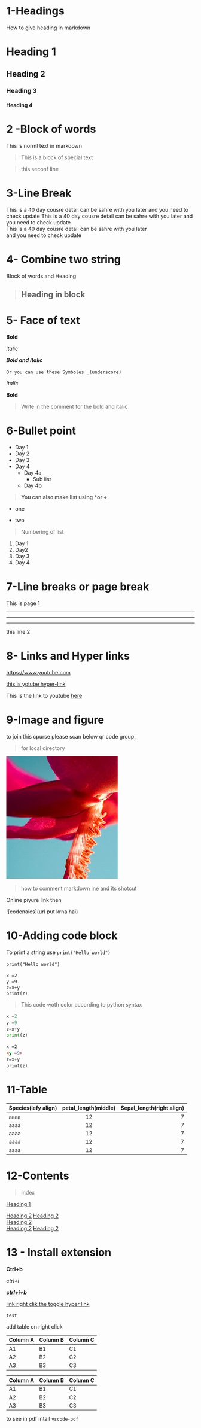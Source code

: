 # 1-Headings
How to give heading in markdown 

# Heading 1
## Heading 2
### Heading 3
#### Heading 4

# 2 -Block of words
This is norml text in markdown

>This is a block of special text

>this seconf line 

# 3-Line Break
This is a 40 day cousre detail can be sahre with you later 
and you need to check update 
This is a 40 day cousre  detail can be sahre with you later 
and you need to check update \
This is a 40 day cousre detail can be sahre with you later \
and you need to check update 

# 4- Combine two string 
Block of words and Heading 
>## Heading in block

# 5- Face of text
**Bold**

*italic*

***Bold and Italic***

`Or you can use these Symboles _(underscore)` 

_Italic_

__Bold__

>Write in the comment for the bold and italic 

# 6-Bullet point 
- Day 1
- Day 2
- Day 3
- Day 4
  - Day 4a
    - Sub list
  - Day 4b

> __You can also make list using *or +__

* one 
+ two

> Numbering of list

1. Day 1
2. Day2
3. Day 3
4. Day 4

# 7-Line breaks or page break

This is page 1
___
---
***

this line 2

# 8- Links and Hyper links

<https://www.youtube.com>

[this is  yotube hyper-link](https://www.youtube.com)

[codanics]:https://www.youtube.com

This is the link to youtube [here](codanics)

# 9-Image and figure

to join this cpurse please scan below qr code 
group:
>for local directory

![QR](qr.png)

>how to comment markdown ine and its shotcut

Online piyure link then 

![codenaics](url put krna hai)

# 10-Adding code block

To print a string use `print("Hello world")`

`print("Hello world")`

```
x =2
y =9
z=x+y
print(z)
```
>This code woth color according to python syntax

```python
x =2
y =9
z=x+y
print(z)
```
```html
x =2
<y =9>
z=x+y
print(z)
```

# 11-Table

| Species(lefy align) | petal_length(middle) | Sepal_length(right align) |
| :------- | :------------: | --------: |
| aaaa | 12 | 7 |
| aaaa | 12 | 7 |
| aaaa | 12 | 7 |
| aaaa | 12 | 7 |
| aaaa | 12 | 7 |

# 12-Contents
>Index

[Heading 1](#1-headings)

[Heading 2](#2--block-of-words)
[Heading 2](#2--block-of-words)\
[Heading 2](#2--block-of-words)\
[Heading 2](#2--block-of-words)
[Heading 2](#2--block-of-words)

# 13 - Install extension

**Ctrl+b**

_ctrl+i_

**_ctrl+i+b_**

[link right clik the toggle hyper link](https://www.cricbuzz.com/live-cricket-scores/31633/aus-vs-ind-1st-odi-india-tour-of-australia-2020-21)

```
test

```

add table  on right click


Column A | Column B | Column C
---------|----------|---------
 A1 | B1 | C1
 A2 | B2 | C2
 A3 | B3 | C3


Column A | Column B | Column C
---------|----------|---------
 A1 | B1 | C1
 A2 | B2 | C2
 A3 | B3 | C3

 to see in pdf intall `vscode-pdf`






